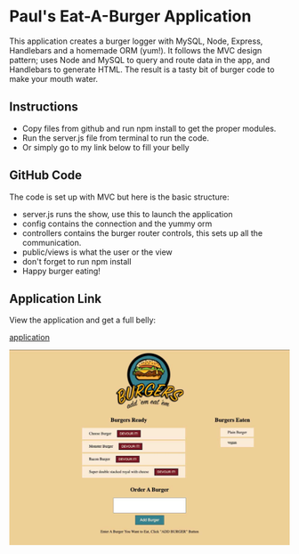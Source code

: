 # Paul's Eat-A-Burger Application

This application creates a burger logger with MySQL, Node, Express, Handlebars and a homemade ORM (yum!). It follows the MVC design pattern; uses Node and MySQL to query and route data in the app, and Handlebars to generate HTML. The result is a tasty bit of burger code to make your mouth water.


## Instructions

- Copy files from github and run npm install to get the proper modules.
- Run the server.js file from terminal to run the code.
- Or simply go to my link below to fill your belly 

## GitHub Code 

The code is set up with MVC but here is the basic structure:

- server.js runs the show, use this to launch the application
- config contains the connection and the yummy orm
- controllers contains the burger router controls, this sets up all the communication.
- public/views is what the user or the view
- don't forget to run npm install
- Happy burger eating!

## Application Link

View the application and get a full belly:

[application](https://paulseatburgers.herokuapp.com/)

<img src="eat-a-burger.jpg"  alt="screencapture of eat a burger application">

